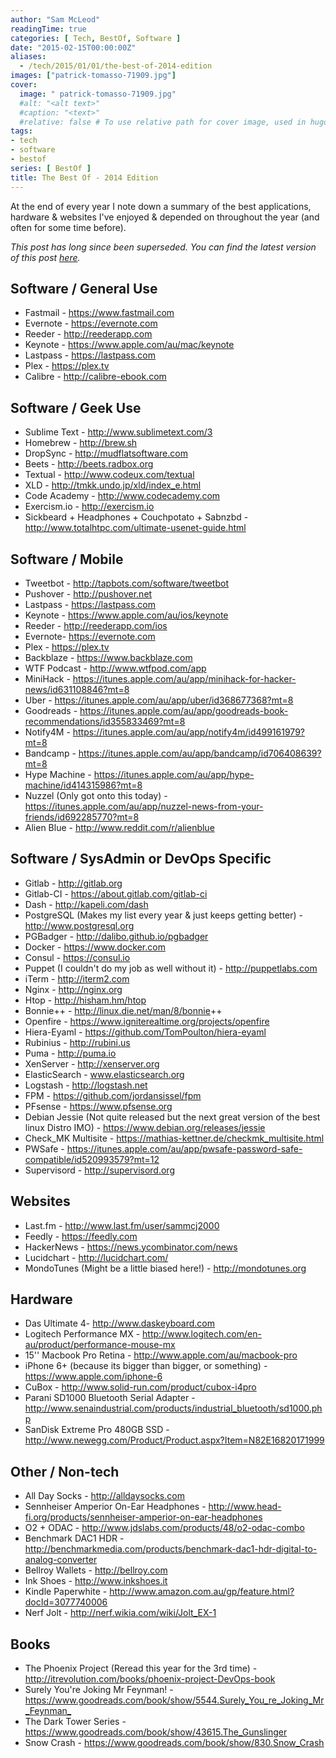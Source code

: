 ```yaml
---
author: "Sam McLeod"
readingTime: true
categories: [ Tech, BestOf, Software ]
date: "2015-02-15T00:00:00Z"
aliases:
  - /tech/2015/01/01/the-best-of-2014-edition
images: ["patrick-tomasso-71909.jpg"]
cover:
  image: " patrick-tomasso-71909.jpg"
  #alt: "<alt text>"
  #caption: "<text>"
  #relative: false # To use relative path for cover image, used in hugo Page-bundles
tags:
- tech
- software
- bestof
series: [ BestOf ]
title: The Best Of - 2014 Edition
---
```


At the end of every year I note down a summary of the best applications, hardware & websites I've enjoyed & depended on throughout the year (and often for some time before).

_This post has long since been superseded. You can find the latest version of this post [here](/2022-10-19-apps-of-2022/)._

## Software / General Use

- Fastmail - <https://www.fastmail.com>
- Evernote - <https://evernote.com>
- Reeder - <http://reederapp.com>
- Keynote - <https://www.apple.com/au/mac/keynote>
- Lastpass - <https://lastpass.com>
- Plex - <https://plex.tv>
- Calibre - <http://calibre-ebook.com>

## Software / Geek Use

- Sublime Text - <http://www.sublimetext.com/3>
- Homebrew - <http://brew.sh>
- DropSync - <http://mudflatsoftware.com>
- Beets - <http://beets.radbox.org>
- Textual - <http://www.codeux.com/textual>
- XLD - <http://tmkk.undo.jp/xld/index_e.html>
- Code Academy - <http://www.codecademy.com>
- Exercism.io - <http://exercism.io>
- Sickbeard + Headphones + Couchpotato + Sabnzbd - <http://www.totalhtpc.com/ultimate-usenet-guide.html>

## Software / Mobile

- Tweetbot - <http://tapbots.com/software/tweetbot>
- Pushover - <http://pushover.net>
- Lastpass - <https://lastpass.com>
- Keynote - <https://www.apple.com/au/ios/keynote>
- Reeder - <http://reederapp.com/ios>
- Evernote- <https://evernote.com>
- Plex - <https://plex.tv>
- Backblaze - <https://www.backblaze.com>
- WTF Podcast - <http://www.wtfpod.com/app>
- MiniHack - <https://itunes.apple.com/au/app/minihack-for-hacker-news/id631108846?mt=8>
- Uber - <https://itunes.apple.com/au/app/uber/id368677368?mt=8>
- Goodreads - <https://itunes.apple.com/au/app/goodreads-book-recommendations/id355833469?mt=8>
- Notify4M - <https://itunes.apple.com/au/app/notify4m/id499161979?mt=8>
- Bandcamp - <https://itunes.apple.com/au/app/bandcamp/id706408639?mt=8>
- Hype Machine - <https://itunes.apple.com/au/app/hype-machine/id414315986?mt=8>
- Nuzzel (Only got onto this today) - <https://itunes.apple.com/au/app/nuzzel-news-from-your-friends/id692285770?mt=8>
- Alien Blue - <http://www.reddit.com/r/alienblue>

## Software / SysAdmin or DevOps Specific

- Gitlab - <http://gitlab.org>
- Gitlab-CI - <https://about.gitlab.com/gitlab-ci>
- Dash - <http://kapeli.com/dash>
- PostgreSQL (Makes my list every year & just keeps getting better) - <http://www.postgresql.org>
- PGBadger - <http://dalibo.github.io/pgbadger>
- Docker - <https://www.docker.com>
- Consul - <https://consul.io>
- Puppet (I couldn't do my job as well without it) - <http://puppetlabs.com>
- iTerm - <http://iterm2.com>
- Nginx - <http://nginx.org>
- Htop - <http://hisham.hm/htop>
- Bonnie++ - <http://linux.die.net/man/8/bonnie>++
- Openfire - <https://www.igniterealtime.org/projects/openfire>
- Hiera-Eyaml - <https://github.com/TomPoulton/hiera-eyaml>
- Rubinius - <http://rubini.us>
- Puma - <http://puma.io>
- XenServer - <http://xenserver.org>
- ElasticSearch - www.elasticsearch.org
- Logstash - <http://logstash.net>
- FPM - <https://github.com/jordansissel/fpm>
- PFsense - <https://www.pfsense.org>
- Debian Jessie (Not quite released but the next great version of the best linux Distro IMO) - <https://www.debian.org/releases/jessie>
- Check_MK Multisite - <https://mathias-kettner.de/checkmk_multisite.html>
- PWSafe - <https://itunes.apple.com/au/app/pwsafe-password-safe-compatible/id520993579?mt=12>
- Supervisord - <http://supervisord.org>

## Websites

- Last.fm - <http://www.last.fm/user/sammcj2000>
- Feedly - <https://feedly.com>
- HackerNews - <https://news.ycombinator.com/news>
- Lucidchart - <http://lucidchart.com/>
- MondoTunes (Might be a little biased here!) - <http://mondotunes.org>

## Hardware

- Das Ultimate 4- <http://www.daskeyboard.com>
- Logitech Performance MX - <http://www.logitech.com/en-au/product/performance-mouse-mx>
- 15'' Macbook Pro Retina - <http://www.apple.com/au/macbook-pro>
- iPhone 6+ (because its bigger than bigger, or something) - <https://www.apple.com/iphone-6>
- CuBox - <http://www.solid-run.com/product/cubox-i4pro>
- Parani SD1000 Bluetooth Serial Adapter - <http://www.senaindustrial.com/products/industrial_bluetooth/sd1000.php>
- SanDisk Extreme Pro 480GB SSD - <http://www.newegg.com/Product/Product.aspx?Item=N82E16820171999>

## Other / Non-tech

- All Day Socks - <http://alldaysocks.com>
- Sennheiser Amperior On-Ear Headphones - <http://www.head-fi.org/products/sennheiser-amperior-on-ear-headphones>
- O2 + ODAC - <http://www.jdslabs.com/products/48/o2-odac-combo>
- Benchmark DAC1 HDR - <http://benchmarkmedia.com/products/benchmark-dac1-hdr-digital-to-analog-converter>
- Bellroy Wallets - <http://bellroy.com>
- Ink Shoes - <http://www.inkshoes.it>
- Kindle Paperwhite - <http://www.amazon.com.au/gp/feature.html?docId=3077740006>
- Nerf Jolt - <http://nerf.wikia.com/wiki/Jolt_EX-1>

## Books

- The Phoenix Project (Reread this year for the 3rd time) - <http://itrevolution.com/books/phoenix-project-DevOps-book>
- Surely You're Joking Mr Feynman! - <https://www.goodreads.com/book/show/5544.Surely_You_re_Joking_Mr_Feynman_>
- The Dark Tower Series - <https://www.goodreads.com/book/show/43615.The_Gunslinger>
- Snow Crash - <https://www.goodreads.com/book/show/830.Snow_Crash>
